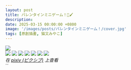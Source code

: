 ```yaml
---
layout: post
title: バレンタインミニゲーム！💖🖌️
description: 
date: 2025-03-15 00:00:00 +0800
image: '/images/posts/バレンタインミニゲーム！/cover.jpg'
tags: [原創插畫, 猫又みやこ]
---
```


<div class="gallery-box">
  <div class="gallery">
    <img src="/images/posts/バレンタインミニゲーム！/5_noise_A112F.jpg" loading="lazy">
  </div>
</div>

<div class="gallery-box">
  <div class="gallery">
    <img src="/images/posts/バレンタインミニゲーム！/5_noise_A111F.jpg" loading="lazy">
    <img src="/images/posts/バレンタインミニゲーム！/5_noise_A121F.jpg" loading="lazy">
    <img src="/images/posts/バレンタインミニゲーム！/5_noise_A122F.jpg" loading="lazy">
    <img src="/images/posts/バレンタインミニゲーム！/5_noise_A212.jpg" loading="lazy">
    <img src="/images/posts/バレンタインミニゲーム！/5_noise_A211.jpg" loading="lazy">
    <img src="/images/posts/バレンタインミニゲーム！/5_noise_A221.jpg" loading="lazy">
    <img src="/images/posts/バレンタインミニゲーム！/5_noise_A222.jpg" loading="lazy">
  </div>
  <em>在 <a href="https://www.pixiv.net/artworks/128237409">pixiv (ピクシブ)</a> 上查看</em>
</div>ˊˊ